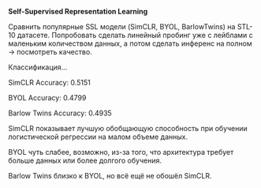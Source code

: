 **Self-Supervised Representation Learning**

Сравнить популярные SSL модели (SimCLR, BYOL, BarlowTwins) на STL-10 датасете. Попробовать сделать линейный пробинг уже с лейблами с маленьким количеством данных, а потом сделать инференс на полном -> посмотреть качество.


Классификация... 

SimCLR Accuracy: 0.5151

BYOL Accuracy: 0.4799

Barlow Twins Accuracy: 0.4935






SimCLR показывает лучшую обобщающую способность при обучении логистической регрессии на малом объеме данных.

BYOL чуть слабее, возможно, из-за того, что архитектура требует больше данных или более долгого обучения.

Barlow Twins близко к BYOL, но всё ещё не обошёл SimCLR.
